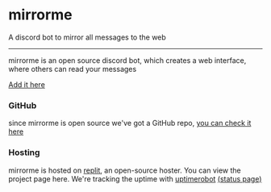 # mirrorme
A discord bot to mirror all messages to the web

------

mirrorme is an open source discord bot, which creates a web interface, where others can read your messages

[Add it here](https://discord.com/oauth2/authorize?client_id=835079528770043925&scope=bot&permissions=2147900481&response_type=code&redirect_uri=https%3A%2F%2Fmirror.mopamo.repl.co%2Ffinish)  





### GitHub

since mirrorme is open source we've got a GitHub repo, [you can check it here](https://github.com/MoPaMo/mirrorme)


### Hosting

mirrorme is hosted on [replit](https://replit.com), an open-source hoster. You can view the project page here.
We're tracking the uptime with [uptimerobot](https://uptimerobot.com) [(status page)](https://stats.uptimerobot.com/BErLNFVkyE)